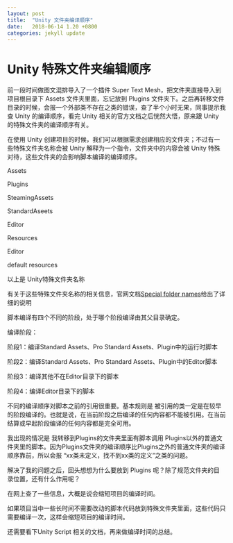 ```yaml
---
layout: post
title:  "Unity 文件夹编译顺序"
date:   2018-06-14 1.20 +0800
categories: jekyll update
---
```

# Unity 特殊文件夹编辑顺序

前一段时间做图文混排导入了一个插件 Super Text Mesh，把文件夹直接导入到项目根目录下 Assets 文件夹里面，忘记放到 Plugins 文件夹下。之后再转移文件目录的时候，会报一个外部类不存在之类的错误，查了半个小时无果，同事提示我查 Unity 的编译顺序，看完 Unity 相关的官方文档之后恍然大悟，原来跟 Unity 的特殊文件夹的编译顺序有关。

在使用 Unity 创建项目的时候，我们可以根据需求创建相应的文件夹；不过有一些特殊文件夹名称会被 Unity 解释为一个指令，文件夹中的内容会被 Unity 特殊对待，这些文件夹的会影响脚本编译的编译顺序。

Assets

Plugins

SteamingAssets

StandardAseets

Editor

Resources

Editor

default resources

以上是 Unity特殊文件夹名称

有关于这些特殊文件夹名称的相关信息，官网文档[Special folder names](https://docs.unity3d.com/Manual/SpecialFolders.html)给出了详细的说明

脚本编译有四个不同的阶段，处于哪个阶段编译由其父目录确定。

编译阶段：

阶段1：编译Standard Assets、Pro Standard Assets、Plugin中的运行时脚本

阶段2：编译Standard Assets、Pro Standard Assets、Plugin中的Editor脚本

阶段3：编译其他不在Editor目录下的脚本

阶段4：编译Editor目录下的脚本

不同的编译顺序对脚本之前的引用很重要。基本规则是 被引用的类一定是在较早的阶段编译的。也就是说，在当前阶段之后编译的任何内容都不能被引用。在当前结算或早起阶段编译的任何内容都是完全可用。

我出现的情况是 我转移到Plugins的文件夹里面有脚本调用 Plugins以外的普通文件夹里的脚本。因为Plugins文件夹的编译顺序比Plugins之外的普通文件夹的编译顺序靠前，所以会报
“xx类未定义，找不到xx类的定义”之类的问题。

解决了我的问题之后，回头想想为什么要放到 Plugins 呢？除了规范文件夹的目录位置，还有什么作用呢？

在网上查了一些信息，大概是说会缩短项目的编译时间。

如果项目当中一些长时间不需要改动的脚本代码放到特殊文件夹里面，这些代码只需要编译一次，这样会缩短项目的编译时间。

还需要看下Unity Script 相关的文档，再来做编译时间的总结。